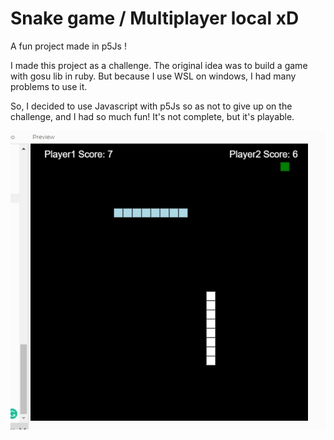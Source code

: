 # Snake game / Multiplayer local xD
A fun project made in p5Js !

I made this project as a challenge. The original idea was to build a game with gosu lib in ruby. But because I use WSL on windows, I had many problems to use it. 

So, I decided to use Javascript with p5Js so as not to give up on the challenge, and I had so much fun! It's not complete, but it's playable.

<img src="https://raw.githubusercontent.com/plooliveira/snake_game_multiplayer_local/master/9bc85988-aec0-4f94-8ddd-66ffd5614a66.jpg" alt="a snake game image" width="600"> 

